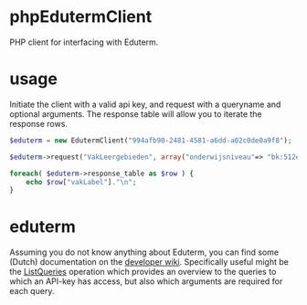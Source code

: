 # phpEdutermClient
PHP client for interfacing with Eduterm.

# usage
Initiate the client with a valid api key, and request with a queryname and optional arguments.
The response table will allow you to iterate the response rows.
```php
$eduterm = new EdutermClient("994afb90-2481-4581-a6dd-a02c0de0a9f8");

$eduterm->request("VakLeergebieden", array("onderwijsniveau"=> "bk:512e4729-03a4-43a2-95ba-758071d1b725"));

foreach( $eduterm->response_table as $row ) { 
    echo $row["vakLabel"]."\n";
}
```

# eduterm
Assuming you do not know anything about Eduterm, you can find some (Dutch) documentation on the [developer wiki](https://developers.wiki.kennisnet.nl/index.php?title=OBKAPI:Hoofdpagina).
Specifically useful might be the [ListQueries](https://developers.wiki.kennisnet.nl/index.php?title=OBKAPI:Interface#ListQueries) operation which provides an overview to the queries to which an API-key has access, but also which arguments are required for each query.
